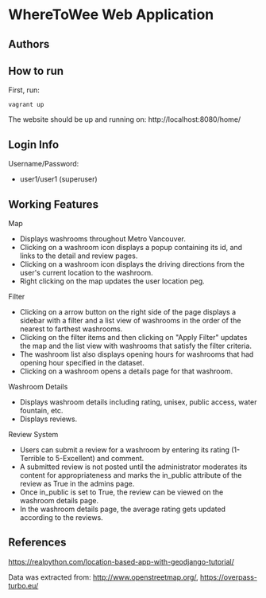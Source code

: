 # WhereToWee Web Application

## Authors

## How to run

First, run:

`vagrant up`

The website should be up and running on: http://localhost:8080/home/

## Login Info 

Username/Password:
* user1/user1 (superuser)


## Working Features

Map
* Displays washrooms throughout Metro Vancouver.
* Clicking on a washroom icon displays a popup containing its id, and links to the detail and review pages.
* Clicking on a washroom icon displays the driving directions from the user's current location to the washroom.
* Right clicking on the map updates the user location peg.

Filter
* Clicking on a arrow button on the right side of the page displays a sidebar with a filter and a list view of washrooms in the order of the nearest to farthest washrooms.
* Clicking on the filter items and then clicking on "Apply Filter" updates the map and the list view with washrooms that satisfy the filter criteria.
* The washroom list also displays opening hours for washrooms that had opening hour specified in the dataset.
* Clicking on a washroom opens a details page for that washroom.

Washroom Details
* Displays washroom details including rating, unisex, public access, water fountain, etc.
* Displays reviews.


Review System 
* Users can submit a review for a washroom by entering its rating (1-Terrible to 5-Excellent) and comment. 
* A submitted review is not posted until the administrator moderates its content for appropriateness and marks the in_public attribute of the review as True in the admins page. 
* Once in_public is set to True, the review can be viewed on the washroom details page. 
* In the washroom details page, the average rating gets updated according to the reviews.
 
 


## References

https://realpython.com/location-based-app-with-geodjango-tutorial/

Data was extracted from: 
http://www.openstreetmap.org/, https://overpass-turbo.eu/
